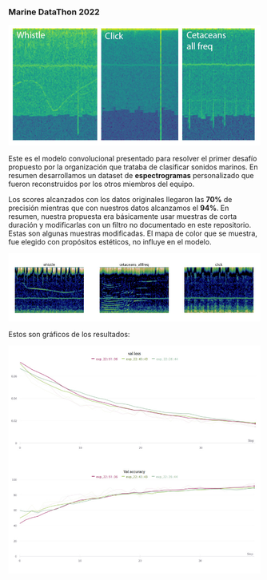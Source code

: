 ### Marine DataThon 2022
![](imagenes/portada.jpg)

Este es el modelo convolucional presentado para resolver el primer desafío propuesto por la organización que trataba de clasificar sonidos marinos. En resumen desarrollamos un dataset de __espectrogramas__ personalizado que fueron reconstruidos por los otros miembros del equipo.

Los scores alcanzados con los datos originales llegaron las __70%__ de precisión mientras que con nuestros datos alcanzamos el __94%__. En resumen, nuestra propuesta era básicamente usar muestras de corta duración y modificarlas con un filtro no documentado en este repositorio.
Estas son algunas muestras modificadas. El mapa de color que se muestra, fue elegido con propósitos estéticos, no influye en el modelo.

![](imagenes/muestras.jpg)

Estos son gráficos de los resultados:

![](imagenes/resultados.jpg)
